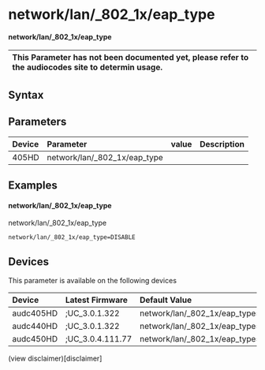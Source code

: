 ﻿---
description: network/lan/_802_1x/eap_type
search: false
---

# network/lan/_802_1x/eap_type

#### network/lan/_802_1x/eap_type


| This Parameter has not been documented yet, please refer to the audiocodes site to determin usage.  | 
| :--- |

## Syntax

## Parameters
|Device|Parameter|value|Description|
|:---|:---|:---|:---|
| 405HD | network/lan/_802_1x/eap_type |  |  |

## Examples
#### network/lan/_802_1x/eap_type

network/lan/_802_1x/eap_type

```
network/lan/_802_1x/eap_type=DISABLE
```

## Devices
This parameter is available on the following devices

| Device | Latest Firmware | Default Value |
|:---|:---|:---|
| audc405HD | ;UC_3.0.1.322 | network/lan/_802_1x/eap_type=DISABLE 
| audc440HD | ;UC_3.0.1.322 | network/lan/_802_1x/eap_type=DISABLE 
| audc450HD | ;UC_3.0.4.111.77 | network/lan/_802_1x/eap_type=DISABLE 

(view disclaimer)[disclaimer]
